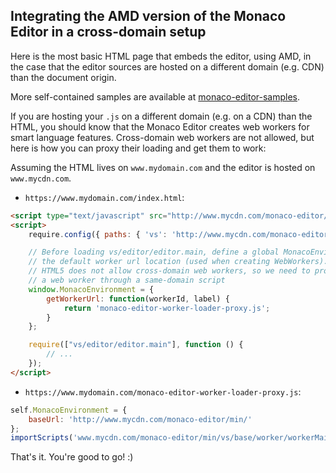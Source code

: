 ## Integrating the AMD version of the Monaco Editor in a cross-domain setup

Here is the most basic HTML page that embeds the editor, using AMD, in the case that the editor sources are hosted on a different domain (e.g. CDN) than the document origin.

More self-contained samples are available at [monaco-editor-samples](https://github.com/Microsoft/monaco-editor-samples).

If you are hosting your `.js` on a different domain (e.g. on a CDN) than the HTML, you should know that the Monaco Editor creates web workers for smart language features. Cross-domain web workers are not allowed, but here is how you can proxy their loading and get them to work:

Assuming the HTML lives on `www.mydomain.com` and the editor is hosted on `www.mycdn.com`.

* `https://www.mydomain.com/index.html`:
```html
<script type="text/javascript" src="http://www.mycdn.com/monaco-editor/min/vs/loader.js"></script>
<script>
	require.config({ paths: { 'vs': 'http://www.mycdn.com/monaco-editor/min/vs' }});

	// Before loading vs/editor/editor.main, define a global MonacoEnvironment that overwrites
	// the default worker url location (used when creating WebWorkers). The problem here is that
	// HTML5 does not allow cross-domain web workers, so we need to proxy the instantiation of
	// a web worker through a same-domain script
	window.MonacoEnvironment = {
		getWorkerUrl: function(workerId, label) {
			return 'monaco-editor-worker-loader-proxy.js';
		}
	};

	require(["vs/editor/editor.main"], function () {
		// ...
	});
</script>
```

* `https://www.mydomain.com/monaco-editor-worker-loader-proxy.js`:
```js
self.MonacoEnvironment = {
    baseUrl: 'http://www.mycdn.com/monaco-editor/min/'
};
importScripts('www.mycdn.com/monaco-editor/min/vs/base/worker/workerMain.js');
```

That's it. You're good to go! :)
